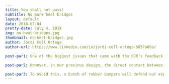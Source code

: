 ```yaml
---
title: You shall not pass!
subtitle: No more heat bridges
layout: default
date: 2018-07-04
pretty-date: July 4, 2018
img: no-heat-bridges.jpg
thumbnail: no-heat-bridges.jpg
author: Jordi Coll Ortega
author-url: https://www.linkedin.com/in/jordi-coll-ortega-5857a06a/

post-par1: One of the biggest issues that came with the CDR’s feedback was the conductive heat paths from the gondola to our experiment. Since the required operational temperature of the electronics and pneumatic components is much higher than the outside temperature at 25km of altitude, a proper insulation is a must to minimize failure risks.

post-par2: However, in our previous design, the direct contact between the gondola and the aluminum structure of the boxes was working as a huge heat sink that decreased our thermal control system efficiency below ground.

post-par3: To avoid this, a bunch of rubber bumpers will defend our experiment from the artic cold environment like Gandalf against the Balrog in Moria. To not keep our experiment “floating” attached to this new interface bumpers, Styrofoam bars will be screwed to the rails of the structure in-between the gondola and the bottom of the boxes, providing insulation and a base support to reduce the stress in the fixations.
---
```

